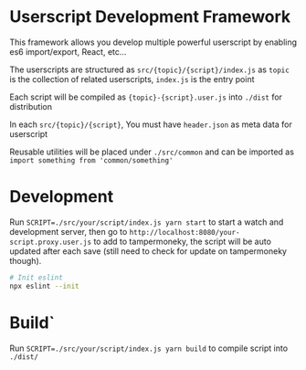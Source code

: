 # Userscript Development Framework

This framework allows you develop multiple powerful userscript by enabling es6 import/export, React, etc...

The userscripts are structured as `src/{topic}/{script}/index.js` as `topic` is the collection of related userscripts, `index.js` is the entry point

Each script will be compiled as `{topic}-{script}.user.js` into `./dist` for distribution

In each `src/{topic}/{script}`, You must have `header.json` as meta data for userscript

Reusable utilities will be placed under `./src/common` and can be imported as `import something from 'common/something'`

# Development

Run `SCRIPT=./src/your/script/index.js yarn start` to start a watch and development server, then go to `http://localhost:8080/your-script.proxy.user.js` to add to tampermoneky, the script will be auto updated after each save (still need to check for update on tampermoneky though).

```bash
# Init eslint
npx eslint --init
```

# Build`

Run `SCRIPT=./src/your/script/index.js yarn build` to compile script into `./dist/`
